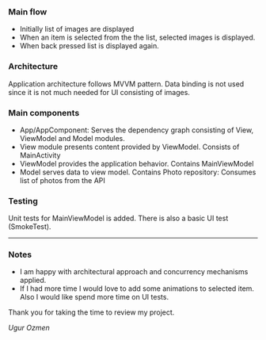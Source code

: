 ### Main flow
- Initially list of images are displayed
- When an item is selected from the the list, selected images is displayed.
- When back pressed list is displayed again.

### Architecture
Application architecture follows MVVM pattern. Data binding is not used since it is not much needed for UI consisting of images.

### Main components
- App/AppComponent: Serves the dependency graph consisting of View, ViewModel and Model modules.
- View module presents content provided by ViewModel. Consists of MainActivity
- ViewModel provides the application behavior. Contains MainViewModel
- Model serves data to view model. Contains Photo repository: Consumes list of photos from the API

### Testing
Unit tests for MainViewModel is added. There is also a basic UI test (SmokeTest).

----
### Notes
- I am happy with architectural approach and concurrency mechanisms applied.
- If I had more time I would love to add some animations to selected item. Also I would like spend more time on UI tests.

Thank you for taking the time to review my project.

_Ugur Ozmen_